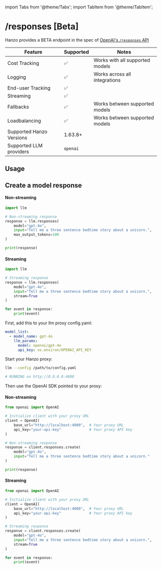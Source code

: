 import Tabs from '@theme/Tabs';
import TabItem from '@theme/TabItem';

# /responses [Beta]

Hanzo provides a BETA endpoint in the spec of [OpenAI's `/responses` API](https://platform.openai.com/docs/api-reference/responses)

| Feature | Supported | Notes |
|---------|-----------|--------|
| Cost Tracking | ✅ | Works with all supported models |
| Logging | ✅ | Works across all integrations |
| End-user Tracking | ✅ | |
| Streaming | ✅ | |
| Fallbacks | ✅ | Works between supported models |
| Loadbalancing | ✅ | Works between supported models |
| Supported Hanzo Versions | 1.63.8+ | |
| Supported LLM providers | `openai` | |

## Usage

## Create a model response

<Tabs>
<TabItem value="llm-sdk" label="Hanzo SDK">

#### Non-streaming
```python
import llm

# Non-streaming response
response = llm.responses(
    model="gpt-4o",
    input="Tell me a three sentence bedtime story about a unicorn.",
    max_output_tokens=100
)

print(response)
```

#### Streaming
```python
import llm

# Streaming response
response = llm.responses(
    model="gpt-4o",
    input="Tell me a three sentence bedtime story about a unicorn.",
    stream=True
)

for event in response:
    print(event)
```

</TabItem>
<TabItem value="proxy" label="OpenAI SDK with Hanzo Proxy">

First, add this to your llm proxy config.yaml:
```yaml
model_list:
  - model_name: gpt-4o
    llm_params:
      model: openai/gpt-4o
      api_key: os.environ/OPENAI_API_KEY
```

Start your Hanzo proxy:
```bash
llm --config /path/to/config.yaml

# RUNNING on http://0.0.0.0:4000
```

Then use the OpenAI SDK pointed to your proxy:

#### Non-streaming
```python
from openai import OpenAI

# Initialize client with your proxy URL
client = OpenAI(
    base_url="http://localhost:4000",  # Your proxy URL
    api_key="your-api-key"             # Your proxy API key
)

# Non-streaming response
response = client.responses.create(
    model="gpt-4o",
    input="Tell me a three sentence bedtime story about a unicorn."
)

print(response)
```

#### Streaming
```python
from openai import OpenAI

# Initialize client with your proxy URL
client = OpenAI(
    base_url="http://localhost:4000",  # Your proxy URL
    api_key="your-api-key"             # Your proxy API key
)

# Streaming response
response = client.responses.create(
    model="gpt-4o",
    input="Tell me a three sentence bedtime story about a unicorn.",
    stream=True
)

for event in response:
    print(event)
```

</TabItem>
</Tabs>
